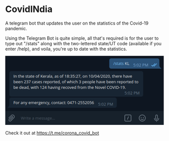 # CovidINdia
A telegram bot that updates the user on the statistics of the Covid-19 pandemic.

Using the Telegram Bot is quite simple, all that's required is for the user to type out "/stats" along with the two-lettered state/UT code (available if you enter /help), and voila, you're up to date with the statistics.

![](/Stats_img.png)



Check it out at https://t.me/corona_covid_bot
